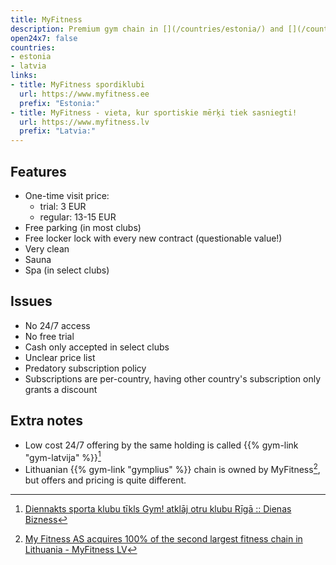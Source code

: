 ```yaml
---
title: MyFitness
description: Premium gym chain in [](/countries/estonia/) and [](/countries/latvia/).
open24x7: false
countries:
- estonia
- latvia
links:
- title: MyFitness spordiklubi
  url: https://www.myfitness.ee
  prefix: "Estonia:"
- title: MyFitness - vieta, kur sportiskie mērķi tiek sasniegti!
  url: https://www.myfitness.lv
  prefix: "Latvia:"
---
```


## Features

- One-time visit price:
  - trial: 3 EUR
  - regular: 13-15 EUR
- Free parking (in most clubs)
- Free locker lock with every new contract (questionable value!)
- Very clean
- Sauna
- Spa (in select clubs)

## Issues

- No 24/7 access
- No free trial
- Cash only accepted in select clubs
- Unclear price list
- Predatory subscription policy
- Subscriptions are per-country, having other country's subscription only grants a discount

## Extra notes

- Low cost 24/7 offering by the same holding is called {{% gym-link "gym-latvija" %}}[^1]
- Lithuanian {{% gym-link "gymplius" %}} chain is owned by MyFitness[^2], but offers and pricing is quite different.

[^1]: [Diennakts sporta klubu tīkls Gym! atklāj otru klubu Rīgā :: Dienas Bizness](https://www.db.lv/zinas/diennakts-sporta-klubu-tikls-gym-atklaj-otru-klubu-riga-503710)
[^2]: [My Fitness AS acquires 100% of the second largest fitness chain in Lithuania - MyFitness LV](https://www.myfitness.lv/en/fitness-acquires-100-second-largest-fitness-chain-lithuania/)
